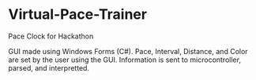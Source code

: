 # Virtual-Pace-Trainer
Pace Clock for Hackathon

GUI made using Windows Forms (C#). Pace, Interval, Distance, and Color are set by the user using the GUI. 
Information is sent to microcontroller, parsed, and interpretted.
